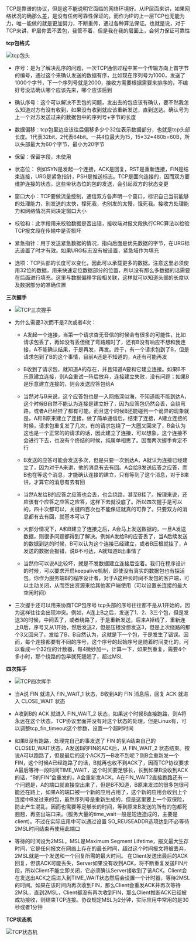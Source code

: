 TCP是靠谱的协议，但是这不能说明它面临的网络环境好。从IP层面来讲，如果网络状况的确那么差，是没有任何可靠性保证的。而作为IP的上一层TCP也无能为力，唯一能做的就是更加努力，不断重传，通过各种算法保证。也就是说，对于TCP来讲，IP层你丢不丢包，我管不着，但是我在我的层面上，会努力保证可靠性

__tcp包格式__

![tcp包头](./pic/tcp_proto.png)

* 序号：是为了解决乱序的问题，一次TCP通信过程中某一个传输方向上首字节的编号，通过这个来确认发送的数据有序，比如现在序列号为1000，发送了1000个字节，下一个序列号就是2000，接收方需要根据需要来排序的，不编好号没法确认哪个应该先来，哪个应该后到

* 确认序号：这个可以解决不丢包的问题，发出去的包应该有确认，要不然我怎么知道对方有没有收到，如果没有收到就应该重新发送，直到送达。确认号为上一个对方发送过来的数据包中的序列号+字节的长度

* 数据偏移：tcp包里边应该往后偏移多少个32位表示数据部分，也就是tcp头部长度。1代表32bit，2代表64bit。一共4位最大为15，15×32=480b=60B，所以头部最大为60个字节，最小为20字节

* 保留：保留字段，未使用

* 状态位： 例如SYN是发起一个连接，ACK是回复，RST是重新连接，FIN是结束连接，URG是紧急指针，PSH是推送标志。TCP是面向连接的，因而双方要维护连接的状态，这些带状态位的包的发送，会引起双方的状态变更

* 窗口大小：TCP要做流量控制，通信双方各声明一个窗口，标识自己当前能够的处理能力，别发送的太快，撑死我，也别发的太慢，饿死我。接收方处理能力和网络情况共同决定窗口大小

* 校验和：此字段用来校验数据是否出错，接收端对报文段执行CRC算法以检验TCP报文段在传输中是否损坏

* 紧急指针：用于发送紧急数据的情况，指向后面是优先数据的字节，在URG标志设置了时才有效。如果URG标志没有被设置，紧急域作为填充

* 选项：TCP头部的长度可以变化，因此可以承载更多的数据。注意这里必须使用32位的数据，用来快速定位数据部分的位置，所以没有那么多数据的话需要在后面进行填充。这里与数据偏移字段相关联，这样就可以知道头部的长度以及数据部分的准确位置

__三次握手__

* ![TCP三次握手](./pic/three_shakehand.png)

* 为什么需要3次而不是2次或者4次：

  * A发起一个连接，当第一个请求杳无音信的时候会有很多的可能性，比如请求包丢了，再如没有丢但绕了弯路超时了，还有B没有响应不想和我连接，A不能确认结果，于是再发，再发。终于，有一个请求包到了B，但是请求包到了B的这个事情，目前A还是不知道的，A还有可能再发
   
  * B收到了请求包，就知道A的存在，并且知道A要和它建立连接。如果B不乐意建立连接，则A会重试一阵后放弃，连接建立失败，没有问题；如果B是乐意建立连接的，则会发送应答包给A

  * 当然对与B来说，这个应答包也是一入网络深似海，不知道能不能到达A，这个时候B自然不能认为连接是建立好了，因为应答包仍然会丢，会绕弯路，或者A已经挂了都有可能。而且这个时候B还能碰到一个诡异的现象就是，A和B原来建立了连接，做了简单通信后，结束了连接，A建立连接的时候，请求包重复发了几次，有的请求包绕了一大圈又回来了，B会认为这也是一个正常的的请求的话，因此建立了连接，可以想象，这个连接不会进行下去，也没有个终结的时候，纯属单相思了。因而两次握手肯定不行

  * B发送的应答可能会发送多次，但是只要一次到达A，A就认为连接已经建立了，因为对于A来讲，他的消息有去有回。A会给B发送应答之应答，而B也在等这个消息，才能确认连接的建立，只有等到了这个消息，对于B来讲，才算它的消息有去有回

  * 当然A发给B的应答之应答也会丢，也会绕路，甚至B挂了。按理来说，还应该有个应答之应答之应答，这样下去就没底了。所以四次握手是可以的，四十次都可以，关键四百次也不能保证就真的可靠了。只要双方的消息都有去有回，就基本可以了

  * 大部分情况下，A和B建立了连接之后，A会马上发送数据的，一旦A发送数据，则很多问题都得到了解决。例如A发给B的应答丢了，当A后续发送的数据到达的时候，B可以认为这个连接已经建立，或者B压根就挂了，A发送的数据会报错，说B不可达，A就知道B出事情了

  * 当然你可以说A比较坏，就是不发数据建立连接后空着。我们在程序设计的时候，可以要求开启keepalive机制，即使没有真实的数据包也有探活包。你作为服务端B的程序设计者，对于A这种长时间不发包的客户端，可以主动关闭，从而空出资源来给其他客户端使用（可以设置长连接的最大空闲时间）

* 三次握手还可以用来协商TCP包序号
tcp头部的序号往往都不是从1开始的，因为这样往往会出现冲突。例如，A连上B之后，发送了1、2、3三个包，但是发送3的时候，中间丢了，或者绕路了，于是重新发送，后来A掉线了，重新连上B后，序号又从1开始，然后发送2，但是压根没想发送3，但是上次绕路的那个3又回来了，发给了B，B自然认为，这就是下一个包，于是发生了错误。因而，每个连接都要有不同的序号，这个序号的起始序号是随着时间变化的，可以看成一个32位的计数器，每4微妙加一，计算一下，如果到重复，需要4个多小时，那个绕路的包早就死翘翘了，超过MSL

__四次挥手__

* ![TCP四次挥手](./pic/four_wavehand.png)

* 当A说 FIN 就进入 FIN_WAIT_1 状态，B收到A的 FIN 消息后，回复 ACK 就进入 CLOSE_WAIT 状态

* A收到B的 ACK 就进入 FIN_WAIT_2 状态，如果这个时候B直接跑路，则A将永远在这个状态，TCP协议里面并没有对这个状态的处理，但是Linux有，可以调整tcp_fin_timeout这个参数，设置一个超时时间

* 如果B没有跑路，处理完自己的事发送了 FIN 的到A结束自己的CLOSED_WAIT状态，A发送B的FIN的ACK后，从 FIN_WAIT_2 状态结束。按说A可以跑路了，但是最后的这个ACK万一B收不到呢？则B会重新发一个FIN，这个时候A已经跑路了的话，B就再也收不到ACK了，因而TCP协议要求A最后等待一段时间TIME_WAIT，这个时间要足够长，长到如果B没收到ACK的话，“B的FIN”会重发的，A会重新发ACK。A在FIN_WAIT2直接跑路还有一个问题是，A的端口就直接空出来了，但是B不知道，B原来发过的很多包很可能还在路上，如果A的端口被一个新的应用占用了，这个新的应用会收到上个连接中B发过来的包，虽然序列号是重新生成的，但是这里要上一个双保险，防止产生混乱，因而也需要等足够长的时间，等到原来B发送的所有的包都死翘翘，再空出端口来。(服务大量的time_wait一般是短连造成的，主要是client)。不过在实际应用中可以通过设置 SO_REUSEADDR选项达到不必等待2MSL时间结束再使用此端口

* 等待的时间设为2MSL，MSL是Maximum Segment Lifetime，报文最大生存时间，它是任何报文在网络上存在的最长时间，超过这个时间报文将被丢弃，2MSL就是一个发送和一个回复所需的最大时间。 在Client发送出最后的ACK回复，但该ACK可能丢失，Server如果没有收到ACK，将不断重复发送FIN片段，所以Client不能立即关闭，它必须确认Server接收到了该ACK。Client会在发送出ACK之后进入到TIME_WAIT状态然后会设置一个计时器，等待2MSL的时间。如果在该时间内再次收到FIN，那么Client会重发ACK并再次等待2MSL，直到2MSL，Client都没有再次收到FIN，那么Client推断ACK已经被成功接收，则结束TCP连接。协议规定MSL为2分钟，实际应用中常用的是30秒或者1分钟

__TCP状态机__

![TCP状态机](./pic/tcp_state_machine.png)

